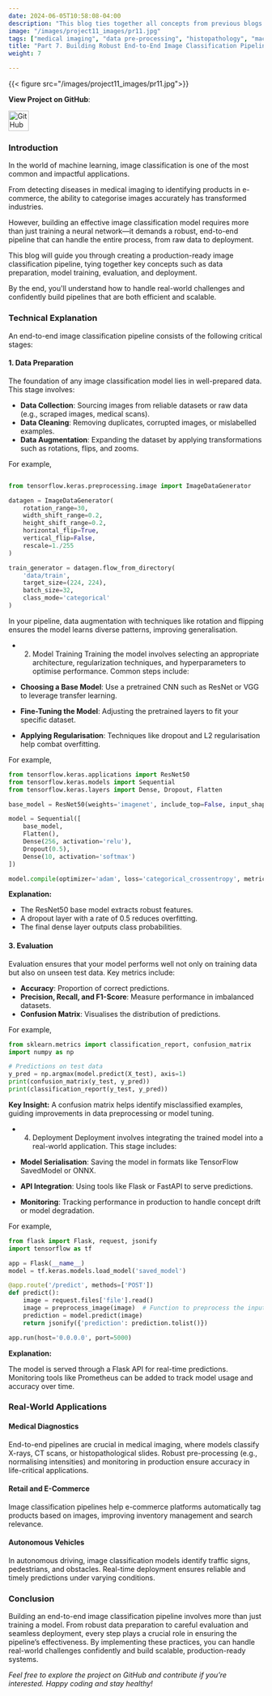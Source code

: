 ```yaml
---
date: 2024-06-05T10:58:08-04:00
description: "This blog ties together all concepts from previous blogs to create a complete, production-ready image classification pipeline. From data preparation and model training to evaluation and deployment, you’ll learn how to build pipelines that handle real-world challenges with confidence."
image: "/images/project11_images/pr11.jpg"
tags: ["medical imaging", "data pre-processing", "histopathology", "machine learning", "AI in healthcare"]
title: "Part 7. Building Robust End-to-End Image Classification Pipelines."
weight: 7

---
```

{{< figure src="/images/project11_images/pr11.jpg">}}

**View Project on GitHub**: 

<a href="https://github.com/drnsmith/Custom-CNNs-Histopathology-Classification" target="_blank">
    <img src="/images/github.png" alt="GitHub" style="width:40px; height:40px; vertical-align: middle;">
  </a>

### Introduction
In the world of machine learning, image classification is one of the most common and impactful applications. 

From detecting diseases in medical imaging to identifying products in e-commerce, the ability to categorise images accurately has transformed industries. 

However, building an effective image classification model requires more than just training a neural network—it demands a robust, end-to-end pipeline that can handle the entire process, from raw data to deployment.

This blog will guide you through creating a production-ready image classification pipeline, tying together key concepts such as data preparation, model training, evaluation, and deployment. 

By the end, you'll understand how to handle real-world challenges and confidently build pipelines that are both efficient and scalable.

### Technical Explanation
An end-to-end image classification pipeline consists of the following critical stages:

#### 1. Data Preparation
The foundation of any image classification model lies in well-prepared data. This stage involves:

 - **Data Collection**: Sourcing images from reliable datasets or raw data (e.g., scraped images, medical scans).
 - **Data Cleaning**: Removing duplicates, corrupted images, or mislabelled examples.
 - **Data Augmentation**: Expanding the dataset by applying transformations such as rotations, flips, and zooms.

For example,
```python

from tensorflow.keras.preprocessing.image import ImageDataGenerator

datagen = ImageDataGenerator(
    rotation_range=30,
    width_shift_range=0.2,
    height_shift_range=0.2,
    horizontal_flip=True,
    vertical_flip=False,
    rescale=1./255
)

train_generator = datagen.flow_from_directory(
    'data/train',
    target_size=(224, 224),
    batch_size=32,
    class_mode='categorical'
)
```

In your pipeline, data augmentation with techniques like rotation and flipping ensures the model learns diverse patterns, improving generalisation.

 - 2. Model Training
Training the model involves selecting an appropriate architecture, regularization techniques, and hyperparameters to optimise performance. Common steps include:

 - **Choosing a Base Model**: Use a pretrained CNN such as ResNet or VGG to leverage transfer learning.
 - **Fine-Tuning the Model**: Adjusting the pretrained layers to fit your specific dataset.
 - **Applying Regularisation**: Techniques like dropout and L2 regularisation help combat overfitting.

For example,
```python
from tensorflow.keras.applications import ResNet50
from tensorflow.keras.models import Sequential
from tensorflow.keras.layers import Dense, Dropout, Flatten

base_model = ResNet50(weights='imagenet', include_top=False, input_shape=(224, 224, 3))

model = Sequential([
    base_model,
    Flatten(),
    Dense(256, activation='relu'),
    Dropout(0.5),
    Dense(10, activation='softmax')
])

model.compile(optimizer='adam', loss='categorical_crossentropy', metrics=['accuracy'])
```

**Explanation:**

 - The ResNet50 base model extracts robust features.
 - A dropout layer with a rate of 0.5 reduces overfitting.
 - The final dense layer outputs class probabilities.

#### 3. Evaluation
Evaluation ensures that your model performs well not only on training data but also on unseen test data. Key metrics include:

 - **Accuracy**: Proportion of correct predictions.
 - **Precision, Recall, and F1-Score**: Measure performance in imbalanced datasets.
 - **Confusion Matrix**: Visualises the distribution of predictions.

For example, 
```python
from sklearn.metrics import classification_report, confusion_matrix
import numpy as np

# Predictions on test data
y_pred = np.argmax(model.predict(X_test), axis=1)
print(confusion_matrix(y_test, y_pred))
print(classification_report(y_test, y_pred))
```

**Key Insight:** 
A confusion matrix helps identify misclassified examples, guiding improvements in data preprocessing or model tuning.

 - 4. Deployment
Deployment involves integrating the trained model into a real-world application. This stage includes:

 - **Model Serialisation**: Saving the model in formats like TensorFlow SavedModel or ONNX.
 - **API Integration**: Using tools like Flask or FastAPI to serve predictions.
 - **Monitoring**: Tracking performance in production to handle concept drift or model degradation.

For example,
```python
from flask import Flask, request, jsonify
import tensorflow as tf

app = Flask(__name__)
model = tf.keras.models.load_model('saved_model')

@app.route('/predict', methods=['POST'])
def predict():
    image = request.files['file'].read()
    image = preprocess_image(image)  # Function to preprocess the input
    prediction = model.predict(image)
    return jsonify({'prediction': prediction.tolist()})

app.run(host='0.0.0.0', port=5000)
```

**Explanation:**

The model is served through a Flask API for real-time predictions.
Monitoring tools like Prometheus can be added to track model usage and accuracy over time.

### Real-World Applications
#### Medical Diagnostics
End-to-end pipelines are crucial in medical imaging, where models classify X-rays, CT scans, or histopathological slides. Robust pre-processing (e.g., normalising intensities) and monitoring in production ensure accuracy in life-critical applications.

#### Retail and E-Commerce
Image classification pipelines help e-commerce platforms automatically tag products based on images, improving inventory management and search relevance.

#### Autonomous Vehicles
In autonomous driving, image classification models identify traffic signs, pedestrians, and obstacles. Real-time deployment ensures reliable and timely predictions under varying conditions.

### Conclusion
Building an end-to-end image classification pipeline involves more than just training a model. 
From robust data preparation to careful evaluation and seamless deployment, every step plays a crucial role in ensuring the pipeline’s effectiveness. 
By implementing these practices, you can handle real-world challenges confidently and build scalable, production-ready systems.

*Feel free to explore the project on GitHub and contribute if you’re interested. Happy coding and stay healthy!*